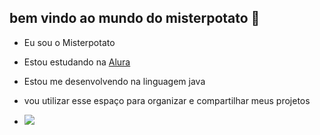 ## bem vindo ao mundo do misterpotato 🥔

- Eu sou o Misterpotato 

- Estou estudando na [Alura](https://www.alura.com.br)

- Estou me desenvolvendo na linguagem java

- vou utilizar esse espaço para organizar e compartilhar meus projetos

- ![](https://media1.tenor.com/m/uJugtG8ZNCsAAAAC/kaiju-kaiju-no8.gif)
  
